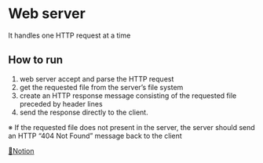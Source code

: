 # Web server 
It handles one HTTP request at a time

## How to run
1. web server accept and parse the HTTP request
2. get the requested file from the server’s file system
3. create an HTTP response message consisting of the requested file preceded by header lines
4. send the response directly to the client.

※ If the requested file does not present in the server, the server should send an HTTP “404 Not Found” message back to the client

[📝Notion](https://www.notion.so/Problem3-a0c045261f194ccbaaf693bd76ca7a0b)

